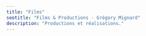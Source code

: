 ```yaml
---
title: "Films"
seotitle: "Films & Productions - Grégory Mignard"
description: "Productions et réalisations."
---
```

